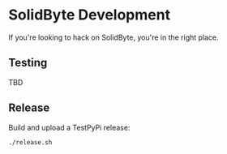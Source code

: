 # SolidByte Development

If you're looking to hack on SolidByte, you're in the right place.

## Testing

TBD

## Release

Build and upload a TestPyPi release:

    ./release.sh

